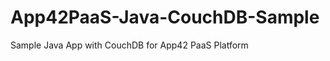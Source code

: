 App42PaaS-Java-CouchDB-Sample
=============================

Sample Java App with CouchDB for App42 PaaS Platform
